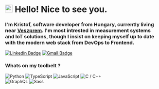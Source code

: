 <h1><img src="https://media.giphy.com/media/hvRJCLFzcasrR4ia7z/giphy.gif" width="25px"> Hello! Nice to see you.</h1>
<h3>I'm Kristof, software developer from Hungary, currently living near <a href="https://www.google.com/maps/place/Veszpr%C3%A9m/@47.1258944,17.8370373,12z/data=!3m1!4b1!4m5!3m4!1s0x47699add028c2f91:0x400c4290c1e1210!8m2!3d47.1028087!4d17.9093019" target="_blank">Veszprem</a>.
I'm most intrested in measurement systems and IoT solutions, though I insist on keeping myself up to date with the modern web stack from DevOps to Frontend.
</h3>

[![Linkedin Badge](https://img.shields.io/badge/-kristofgilicze-blue?style=flat-square&logo=Linkedin&logoColor=white&link=https://www.linkedin.com/in/kristofgilicze/)](https://www.linkedin.com/in/kristofgilicze/)
[![Gmail Badge](https://img.shields.io/badge/-giliczekristof@gmail.com-c14438?style=flat-square&logo=Gmail&logoColor=white&link=mailto:giliczekristof@gmail.com)](mailto:giliczekristof@gmail.com)

<h3>Whats on my toolbelt ?</h3>
<p>
  <img alt="Python" src="https://img.shields.io/badge/-Python-black?style=flat-square&logo=Python" />
  <img alt="TypeScript" src="https://img.shields.io/badge/-TypeScript-007ACC?style=flat-square&logo=typescript&logoColor=white" />
  <img alt="JavaScript" src="https://img.shields.io/badge/-JavaScript-black?style=flat-square&logo=javascript" />
  <img alt="C / C++" src="https://img.shields.io/badge/-C++-00599C?style=flat-square&logo=c" />
  <br>
  <img alt="GraphQL" src="https://img.shields.io/badge/-GraphQL-E10098?style=flat-square&logo=graphql&logoColor=white" />
  <img alt="Sass" src="https://img.shields.io/badge/-Sass-CC6699?style=flat-square&logo=sass&logoColor=white" />
</p>


<!--
![JavaScript](https://img.shields.io/badge/-JavaScript-black?style=flat-square&logo=javascript)
![Nodejs](https://img.shields.io/badge/-Nodejs-black?style=flat-square&logo=Node.js)
![Python](https://img.shields.io/badge/-Python-black?style=flat-square&logo=Python)
![React](https://img.shields.io/badge/-React-black?style=flat-square&logo=react)
![Java](https://img.shields.io/badge/-java-E34A86?style=flat-square&logo=java)
![C++](https://img.shields.io/badge/-C++-00599C?style=flat-square&logo=c)
![HTML5](https://img.shields.io/badge/-HTML5-E34F26?style=flat-square&logo=html5&logoColor=white)
![CSS3](https://img.shields.io/badge/-CSS3-1572B6?style=flat-square&logo=css3)
![Bootstrap](https://img.shields.io/badge/-Bootstrap-563D7C?style=flat-square&logo=bootstrap)
![TypeScript](https://img.shields.io/badge/-TypeScript-007ACC?style=flat-square&logo=typescript)
![MongoDB](https://img.shields.io/badge/-MongoDB-black?style=flat-square&logo=mongodb)
![Redis](https://img.shields.io/badge/-Redis-black?style=flat-square&logo=Redis)
![ElasticSearch](https://img.shields.io/badge/-ElasticSearch-005571?style=flat-square&logo=elasticsearch)
![GraphQL](https://img.shields.io/badge/-GraphQL-E10098?style=flat-square&logo=graphql)
![Apollo GraphQL](https://img.shields.io/badge/-Apollo%20GraphQL-311C87?style=flat-square&logo=apollo-graphql)
![PostgreSQL](https://img.shields.io/badge/-PostgreSQL-336791?style=flat-square&logo=postgresql)
![MySQL](https://img.shields.io/badge/-MySQL-black?style=flat-square&logo=mysql)
![Heroku](https://img.shields.io/badge/-Heroku-430098?style=flat-square&logo=heroku)
![Docker](https://img.shields.io/badge/-Docker-black?style=flat-square&logo=docker)
![DigitalOcean](https://img.shields.io/badge/-Digital%20Ocean-darkblue?style=flat-square&logo=digitalocean)
![Amazon AWS](https://img.shields.io/badge/Amazon%20AWS-232F3E?style=flat-square&logo=amazon-aws)
![Microsoft Azure](https://img.shields.io/badge/Microsoft%20Azure-232F7E?style=flat-square&logo=microsoft-azure)
![Google Cloud](https://img.shields.io/badge/Google%20Cloud-black?style=flat-square&logo=google-cloud)
![Git](https://img.shields.io/badge/-Git-black?style=flat-square&logo=git)
![GitHub](https://img.shields.io/badge/-GitHub-181717?style=flat-square&logo=github)
![GitLab](https://img.shields.io/badge/-GitLab-FCA121?style=flat-square&logo=gitlab)
![BitBucket](https://img.shields.io/badge/-BitBucket-darkblue?style=flat-square&logo=bitbucket)
![Raspberry Pi](https://img.shields.io/badge/-Raspberry%20Pi-C51A4A?style=flat-square&logo=Raspberry-Pi)
-->

<!--
<p align="center">
  <img src ="https://github-readme-stats.vercel.app/api?username=kristofgilicze&show_icons=true&count_private=true&theme=default&hide_border=true&hide=issues,contribs&include_all_commits=true">
  <img src ="https://github-readme-stats.vercel.app/api/top-langs/?username=kristofgilicze&layout=compact&hide_border=true&langs_count=10&hide=jupyter%20notebook,tex,css,php">
</p>
-->
